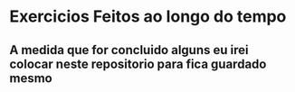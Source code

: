 # Exercicios Feitos ao longo do tempo
## A medida que for concluido alguns eu irei colocar neste repositorio para fica guardado mesmo
